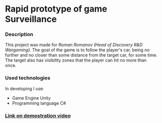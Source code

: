 # Rapid prototype of game Surveillance
### **Description**
   This project was made for *Roman Romanov (Head of Discovery R&D Wargaming)*. The goal of the game is to follow the player's car, being no further and no closer than some distance from the target car, for some time. The target also has visibility zones that the player can hit no more than once.
### **Used technologies**
   In developing I use:
   * Game Engine Unity
   * Programming language С#
### [Link on demostration video](https://google.com)


